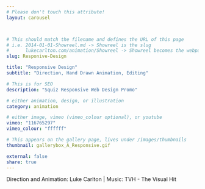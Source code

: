 ```yaml
---
# Please don't touch this attribute!
layout: carousel



# This should match the filename and defines the URL of this page
# i.e. 2014-01-01-Showreel.md -> Showreel is the slug
#      lukecarlton.com/animation/Showreel -> Showreel becomes the webpath
slug: Responive-Design

title: "Responsive Design"
subtitle: "Direction, Hand Drawn Animation, Editing"

# This is for SEO
description: "Squiz Responsive Web Design Promo"

# either animation, design, or illustration
category: animation

# either image, vimeo (vimeo_colour optional), or youtube
vimeo: "116765297"
vimeo_colour: "ffffff"

# This appears on the gallery page, lives under /images/thumbnails
thumbnail: gallerybox_A_Responsive.gif

external: false
share: true
---
```


Direction and Animation: Luke Carlton  |  Music: TVH - The Visual Hit